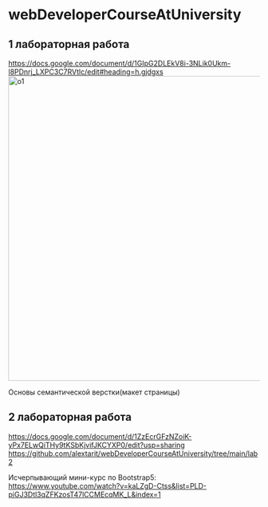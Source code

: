 # webDeveloperCourseAtUniversity
## 1 лабораторная работа
https://docs.google.com/document/d/1GIpG2DLEkV8i-3NLik0Ukm-l8PDnrj_LXPC3C7RVtlc/edit#heading=h.gjdgxs
<img width="611" alt="о1" src="https://github.com/alextarit/webDeveloperCourseAtUniversity/assets/79465997/bfc8850a-0060-418f-9083-e0dd107aecff">

Основы семантической верстки(макет страницы)

## 2 лабораторная работа

https://docs.google.com/document/d/1ZzEcrGFzNZoiK-yPx7ELwQiTHy9tKSbKjvifJKCYXP0/edit?usp=sharing
https://github.com/alextarit/webDeveloperCourseAtUniversity/tree/main/lab2

Исчерпывающий мини-курс по Bootstrap5: https://www.youtube.com/watch?v=kaLZgD-Ctss&list=PLD-piGJ3Dtl3qZFKzosT47lCCMEcqMK_L&index=1
